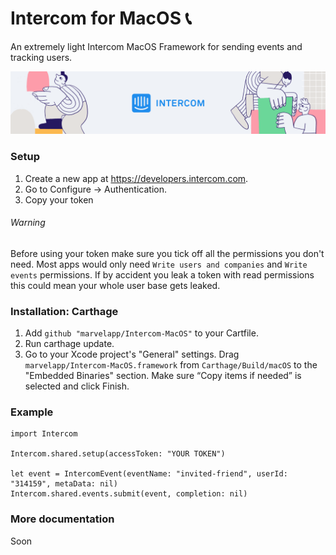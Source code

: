 # Intercom for MacOS 📞

An extremely light Intercom MacOS Framework for sending events and tracking users.

<img src="/Assets/GithubHeader.png?raw=true" width="888">

### Setup

1.  Create a new app at https://developers.intercom.com.
2.  Go to Configure -> Authentication.
3.  Copy your token

###### Warning

Before using your token make sure you tick off all the permissions you don't need. Most apps would only need `Write users and companies` and `Write events` permissions. If by accident you leak a token with read permissions this could mean your whole user base gets leaked.

### Installation: Carthage

1.  Add `github "marvelapp/Intercom-MacOS"` to your Cartfile.
2.  Run carthage update.
3.  Go to your Xcode project's "General" settings. Drag `marvelapp/Intercom-MacOS.framework` from `Carthage/Build/macOS` to the "Embedded Binaries" section. Make sure “Copy items if needed” is selected and click Finish.

### Example

```
import Intercom

Intercom.shared.setup(accessToken: "YOUR TOKEN")

let event = IntercomEvent(eventName: "invited-friend", userId: "314159", metaData: nil)
Intercom.shared.events.submit(event, completion: nil)
```

### More documentation

Soon
